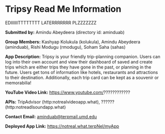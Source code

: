 # Tripsy Read Me Information

EDIIIIIITTTTTTTT LATERRRRRRR PLZZZZZZZ

**Submitted by:** Amindu Abeydeera (directory id: aminduab)

**Group Members:** Kashyap Kolukula (kolukula), Amindu Abeydeera (aminduab), Rishi Modugu (rmodugu), Soham Saha (sahas)

**App Description:** Tripsy is your friendly trip-planning companion. Users can log into their own account and view their dashboard of saved and create trips which are either trips they have gone in the past, or planning in the future. Users get tons of information like hotels, restaurants and attractions to their destination. Additionally, each trip card can be kept as a souvenir or memorabilia!

**YouTube Video Link:** https://www.youtube.com/????????????

**APIs:** TripAdvisor (http:notrealvideoapp.what), ?????? (http:notreadlsoundapp.what)

**Contact Email:**  aminduab@terpmail.umd.edu

**Deployed App Link:** https://notreal.what.terpNel/myApp

